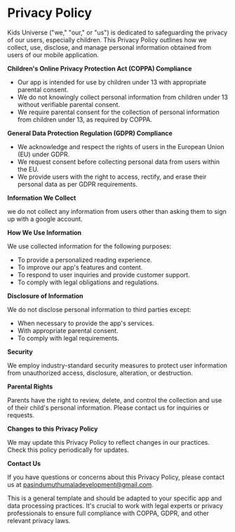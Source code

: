 
# **Privacy Policy**

Kids Universe ("we," "our," or "us") is dedicated to safeguarding the privacy of our users, especially children. This Privacy Policy outlines how we collect, use, disclose, and manage personal information obtained from users of our mobile application.

**Children's Online Privacy Protection Act (COPPA) Compliance**

- Our app is intended for use by children under 13 with appropriate parental consent.
- We do not knowingly collect personal information from children under 13 without verifiable parental consent.
- We require parental consent for the collection of personal information from children under 13, as required by COPPA.

**General Data Protection Regulation (GDPR) Compliance**

- We acknowledge and respect the rights of users in the European Union (EU) under GDPR.
- We request consent before collecting personal data from users within the EU.
- We provide users with the right to access, rectify, and erase their personal data as per GDPR requirements.

**Information We Collect**

we do not collect any information from users other than asking them to sign up with a google account.

**How We Use Information**

We use collected information for the following purposes:

- To provide a personalized reading experience.
- To improve our app's features and content.
- To respond to user inquiries and provide customer support.
- To comply with legal obligations and regulations.

**Disclosure of Information**

We do not disclose personal information to third parties except:

- When necessary to provide the app's services.
- With appropriate parental consent.
- To comply with legal requirements.

**Security**

We employ industry-standard security measures to protect user information from unauthorized access, disclosure, alteration, or destruction.

**Parental Rights**

Parents have the right to review, delete, and control the collection and use of their child's personal information. Please contact us for inquiries or requests.

**Changes to this Privacy Policy**

We may update this Privacy Policy to reflect changes in our practices. Check this policy periodically for updates.

**Contact Us**

If you have questions or concerns about this Privacy Policy, please contact us at pasindumuthumaladevelopment@gmail.com.

This is a general template and should be adapted to your specific app and data processing practices. It's crucial to work with legal experts or privacy professionals to ensure full compliance with COPPA, GDPR, and other relevant privacy laws.
